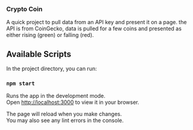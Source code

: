 ### Crypto Coin

A quick project to pull data from an API key and present it on a page.
the API is from CoinGecko, data is pulled for a few coins and presented as either rising (green) or falling (red).



## Available Scripts

In the project directory, you can run:

### `npm start`

Runs the app in the development mode.\
Open [http://localhost:3000](http://localhost:3000) to view it in your browser.

The page will reload when you make changes.\
You may also see any lint errors in the console.

